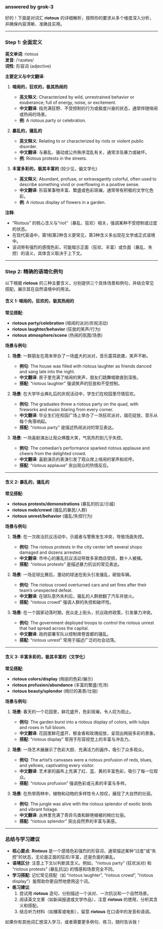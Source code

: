 ### answered by grok-3
好的！下面是对词汇 **riotous** 的详细解析，按照你的要求从多个维度深入分析，并确保内容清晰、准确且实用。

---

### Step 1: 全面定义

**英文单词**: riotous  
**发音**: /ˈraɪətəs/  
**词性**: 形容词 (adjective)

**主要定义与中文翻译**:

1. **喧闹的，狂欢的，极其热闹的**  
   - **英文释义**: Characterized by wild, unrestrained behavior or exuberance; full of energy, noise, or excitement.  
   - **中文翻译**: 指充满狂野、不受控制的行为或极度兴奋的状态，通常伴随喧闹或热闹的场景。  
   - **例**: A riotous party or celebration.

2. **暴乱的，骚乱的**  
   - **英文释义**: Relating to or characterized by riots or violent public disorder.  
   - **中文翻译**: 与暴乱、骚动或公共秩序混乱有关，通常涉及暴力或破坏。  
   - **例**: Riotous protests in the streets.

3. **丰富多彩的，极其丰富的** (较少见，偏文学化)  
   - **英文释义**: Abundant, profuse, or extravagantly colorful, often used to describe something vivid or overflowing in a positive sense.  
   - **中文翻译**: 形容某事物丰富、繁盛或色彩斑斓，通常带有积极的文学化色彩。  
   - **例**: A riotous display of flowers in a garden.

**注释**:  
- “Riotous” 的核心含义与“riot”（暴乱、狂欢）相关，强调某种不受控制或过度的状态。  
- 在现代英语中，第1和第2种含义更常见，第3种含义多出现在文学或正式语境中。  
- 该词带有强烈的感情色彩，可能暗示正面（狂欢、丰富）或负面（暴乱、失控）的语义，具体含义取决于上下文。

---

### Step 2: 精确的语境化例句

以下根据 **riotous** 的三种主要含义，分别提供三个具体场景和例句，并结合常见搭配，展示其在自然语境中的用法。

#### 含义 1: 喧闹的，狂欢的，极其热闹的
**常见搭配**:  
- **riotous party/celebration** (喧闹的派对/庆祝活动)  
- **riotous laughter/behavior** (狂放的笑声/行为)  
- **riotous atmosphere/scene** (热闹的氛围/场景)  

**场景与例句**:

1. **场景**: 一群朋友在周末举办了一场盛大的派对，音乐震耳欲聋，笑声不断。  
   - **例句**: The house was filled with riotous laughter as friends danced and sang late into the night.  
   - **中文翻译**: 房子里充满了喧闹的笑声，朋友们跳舞唱歌直到深夜。  
   - **搭配**: “riotous laughter” 强调笑声的狂放和不受控制。

2. **场景**: 在大学毕业典礼后的庆祝活动中，学生们在校园里尽情狂欢。  
   - **例句**: The graduates threw a riotous party on the quad, with fireworks and music blaring from every corner.  
   - **中文翻译**: 毕业生们在校园广场上举办了一场狂欢派对，烟花绽放，音乐从每个角落响起。  
   - **搭配**: “riotous party” 是描述热闹派对的常见表达。

3. **场景**: 一场喜剧演出让观众捧腹大笑，气氛热烈到几乎失控。  
   - **例句**: The comedian’s performance sparked riotous applause and cheers from the delighted crowd.  
   - **中文翻译**: 喜剧演员的表演引发了观众席上喧闹的掌声和欢呼。  
   - **搭配**: “riotous applause” 突出观众的热情反应。

---

#### 含义 2: 暴乱的，骚乱的
**常见搭配**:  
- **riotous protests/demonstrations** (暴乱的抗议/示威)  
- **riotous mob/crowd** (骚乱的暴民/人群)  
- **riotous unrest/behavior** (骚乱/失控行为)  

**场景与例句**:

1. **场景**: 在一次政治抗议活动中，示威者与警察发生冲突，导致场面失控。  
   - **例句**: The riotous protests in the city center left several shops damaged and dozens arrested.  
   - **中文翻译**: 市中心的暴乱抗议活动导致多家商店受损，数十人被捕。  
   - **搭配**: “riotous protests” 是描述暴力抗议的常见表达。

2. **场景**: 一场足球比赛后，激动的球迷在街头引发骚乱，砸毁车辆。  
   - **例句**: The riotous crowd overturned cars and set fires after their team’s unexpected defeat.  
   - **中文翻译**: 在球队意外失利后，骚乱的人群掀翻了汽车并放火。  
   - **搭配**: “riotous crowd” 强调人群的失控和破坏性。

3. **场景**: 在一个国家动荡时期，民众走上街头，抗议政府政策，引发暴力冲突。  
   - **例句**: The government deployed troops to control the riotous unrest that had spread across the capital.  
   - **中文翻译**: 政府部署军队以控制席卷首都的骚乱。  
   - **搭配**: “riotous unrest” 常用于描述广泛的社会动荡。

---

#### 含义 3: 丰富多彩的，极其丰富的（文学化）
**常见搭配**:  
- **riotous colors/display** (绚丽的色彩/展示)  
- **riotous profusion/abundance** (丰富的繁盛/充沛)  
- **riotous beauty/splendor** (绚烂的美景/壮丽)  

**场景与例句**:

1. **场景**: 春天的一个花园里，鲜花盛开，色彩斑斓，令人叹为观止。  
   - **例句**: The garden burst into a riotous display of colors, with tulips and roses in full bloom.  
   - **中文翻译**: 花园里鲜花盛开，郁金香和玫瑰绽放，呈现出绚丽多彩的景象。  
   - **搭配**: “riotous display” 常用于形容视觉上的丰富与冲击力。

2. **场景**: 一场艺术展展示了色彩大胆、充满活力的画作，吸引了众多观众。  
   - **例句**: The artist’s canvases were a riotous profusion of reds, blues, and yellows, captivating every visitor.  
   - **中文翻译**: 艺术家的画布上充满了红、蓝、黄的丰富色彩，吸引了每一位观众。  
   - **搭配**: “riotous profusion” 强调色彩或元素的丰富与多样。

3. **场景**: 在热带雨林中，植物和动物的多样性令人惊叹，展现了大自然的壮丽。  
   - **例句**: The jungle was alive with the riotous splendor of exotic birds and vibrant foliage.  
   - **中文翻译**: 丛林里充满了奇异鸟类和鲜艳植被的绚烂壮丽。  
   - **搭配**: “riotous splendor” 突出自然界的丰富与美感。

---

### 总结与学习建议
- **核心要点**: **Riotous** 是一个感情色彩强烈的形容词，通常描述某种“过度”或“失控”的状态，无论是正面的狂欢/丰富，还是负面的暴乱。  
- **语境区分**: 注意上下文以判断其含义。例如，“riotous party” (狂欢派对) 和 “riotous protests” (暴乱抗议) 的情感和场景完全不同。  
- **学习搭配**: 记忆常见搭配（如 “riotous laughter”, “riotous crowd”, “riotous display”）能帮助你更自然地使用这个词。  
- **练习建议**:  
  1. 尝试用 **riotous** 造句，分别描述一个派对、一次抗议和一个自然场景。  
  2. 阅读英文文章（如新闻报道或文学作品），注意 **riotous** 的使用，分析其含义和搭配。  
  3. 结合听力材料（如播客或电影），留意 **riotous** 在口语中的发音和语调。

如果你有其他词汇想深入学习，或者需要更多例句、练习，随时告诉我！